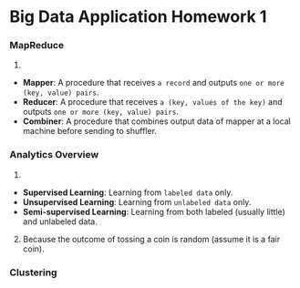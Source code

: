 # Big Data Application Homework 1

### MapReduce
1. 
  - **Mapper**: A procedure that receives `a record` and outputs `one or more (key, value) pairs`.
  - **Reducer**: A procedure that receives `a (key, values of the key)` and outputs `one or more (key, value) pairs`.
  - **Combiner**: A procedure that combines output data of mapper at a local machine before sending to shuffler.

### Analytics Overview
1. 
  - **Supervised Learning**: Learning from `labeled data` only.
  - **Unsupervised Learning**: Learning from `unlabeled data` only.
  - **Semi-supervised Learning**: Learning from both labeled (usually little) and unlabeled data.
2. Because the outcome of tossing a coin is random (assume it is a fair coin).

### Clustering
